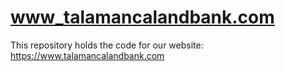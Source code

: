 # www_talamancalandbank.com
This repository holds the code for our website: https://www.talamancalandbank.com
